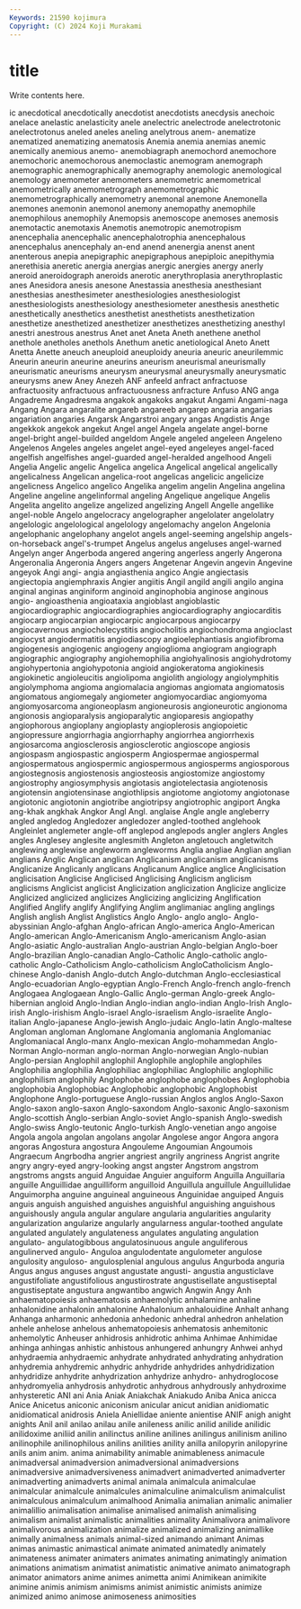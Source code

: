 ```yaml
---
Keywords: 21590 kojimura
Copyright: (C) 2024 Koji Murakami
---
```


# title

Write contents here.



ic anecdotical
anecdotically anecdotist anecdotists anecdysis anechoic anelace anelastic anelasticity anele anelectric
anelectrode anelectrotonic anelectrotonus aneled aneles aneling anelytrous anem- anematize anematized
anematizing anematosis Anemia anemia anemias anemic anemically anemious anemo- anemobiagraph
anemochord anemochore anemochoric anemochorous anemoclastic anemogram anemograph anemographic anemographically anemography
anemologic anemological anemology anemometer anemometers anemometric anemometrical anemometrically anemometrograph anemometrographic
anemometrographically anemometry anemonal anemone Anemonella anemones anemonin anemonol anemony anemopathy
anemophile anemophilous anemophily Anemopsis anemoscope anemoses anemosis anemotactic anemotaxis Anemotis
anemotropic anemotropism anencephalia anencephalic anencephalotrophia anencephalous anencephalus anencephaly an-end anend
anenergia anenst anent anenterous anepia anepigraphic anepigraphous anepiploic anepithymia anerethisia
aneretic anergia anergias anergic anergies anergy anerly aneroid aneroidograph aneroids
anerotic anerythroplasia anerythroplastic anes Anesidora anesis anesone Anestassia anesthesia anesthesiant
anesthesias anesthesimeter anesthesiologies anesthesiologist anesthesiologists anesthesiology anesthesiometer anesthesis anesthetic anesthetically
anesthetics anesthetist anesthetists anesthetization anesthetize anesthetized anesthetizer anesthetizes anesthetizing anesthyl
anestri anestrous anestrus Anet anet Aneta Aneth anethene anethol anethole
anetholes anethols Anethum anetic anetiological Aneto Anett Anetta Anette aneuch
aneuploid aneuploidy aneuria aneuric aneurilemmic Aneurin aneurin aneurine aneurins aneurism
aneurismal aneurismally aneurismatic aneurisms aneurysm aneurysmal aneurysmally aneurysmatic aneurysms anew
Aney Anezeh ANF anfeeld anfract anfractuose anfractuosity anfractuous anfractuousness anfracture
Anfuso ANG anga Angadreme Angadresma angakok angakoks angakut Angami Angami-naga
Angang Angara angaralite angareb angareeb angarep angaria angarias angariation angaries
Angarsk Angarstroi angary angas Angdistis Ange angekkok angekok angekut Angel
angel Angela angelate angel-borne angel-bright angel-builded angeldom Angele angeled angeleen
Angeleno Angelenos Angeles angeles angelet angel-eyed angeleyes angel-faced angelfish angelfishes
angel-guarded angel-heralded angelhood Angeli Angelia Angelic angelic Angelica angelica Angelical
angelical angelically angelicalness Angelican angelica-root angelicas angelicic angelicize angelicness Angelico
angelico Angelika angelim angelin Angelina angelina Angeline angeline angelinformal angeling
Angelique angelique Angelis Angelita angelito angelize angelized angelizing Angell Angelle
angellike angel-noble Angelo angelocracy angelographer angelolater angelolatry angelologic angelological angelology
angelomachy angelon Angelonia angelophanic angelophany angelot angels angel-seeming angelship angels-on-horseback
angel's-trumpet Angelus angelus angeluses angel-warned Angelyn anger Angerboda angered angering
angerless angerly Angerona Angeronalia Angeronia Angers angers Angetenar Angevin angevin
Angevine angeyok Angi angi- angia angiasthenia angico Angie angiectasis angiectopia
angiemphraxis Angier angiitis Angil angild angili angilo angina anginal anginas
anginiform anginoid anginophobia anginose anginous angio- angioasthenia angioataxia angioblast angioblastic
angiocardiographic angiocardiographies angiocardiography angiocarditis angiocarp angiocarpian angiocarpic angiocarpous angiocarpy angiocavernous
angiocholecystitis angiocholitis angiochondroma angioclast angiocyst angiodermatitis angiodiascopy angioelephantiasis angiofibroma angiogenesis
angiogenic angiogeny angioglioma angiogram angiograph angiographic angiography angiohemophilia angiohyalinosis angiohydrotomy
angiohypertonia angiohypotonia angioid angiokeratoma angiokinesis angiokinetic angioleucitis angiolipoma angiolith angiology
angiolymphitis angiolymphoma angioma angiomalacia angiomas angiomata angiomatosis angiomatous angiomegaly angiometer
angiomyocardiac angiomyoma angiomyosarcoma angioneoplasm angioneurosis angioneurotic angionoma angionosis angioparalysis angioparalytic
angioparesis angiopathy angiophorous angioplany angioplasty angioplerosis angiopoietic angiopressure angiorrhagia angiorrhaphy
angiorrhea angiorrhexis angiosarcoma angiosclerosis angiosclerotic angioscope angiosis angiospasm angiospastic angiosperm
Angiospermae angiospermal angiospermatous angiospermic angiospermous angiosperms angiosporous angiostegnosis angiostenosis angiosteosis
angiostomize angiostomy angiostrophy angiosymphysis angiotasis angiotelectasia angiotenosis angiotensin angiotensinase angiothlipsis
angiotome angiotomy angiotonase angiotonic angiotonin angiotribe angiotripsy angiotrophic angiport Angka
ang-khak angkhak Angkor Angl Angl. anglaise Angle angle angleberry angled
angledog Angledozer angledozer angled-toothed anglehook Angleinlet anglemeter angle-off anglepod anglepods
angler anglers Angles angles Anglesey anglesite anglesmith Angleton angletouch angletwitch
anglewing anglewise angleworm angleworms Anglia angliae Anglian anglian anglians Anglic
Anglican anglican Anglicanism anglicanism anglicanisms Anglicanize Anglicanly anglicans Anglicanum Anglice
anglice Anglicisation anglicisation Anglicise Anglicised Anglicising Anglicism anglicism anglicisms Anglicist
anglicist Anglicization anglicization Anglicize anglicize Anglicized anglicized anglicizes Anglicizing anglicizing
Anglification Anglified Anglify anglify Anglifying Anglim anglimaniac angling anglings Anglish
anglish Anglist Anglistics Anglo Anglo- anglo anglo- Anglo-abyssinian Anglo-afghan Anglo-african
Anglo-america Anglo-American Anglo-american Anglo-Americanism Anglo-americanism Anglo-asian Anglo-asiatic Anglo-australian Anglo-austrian Anglo-belgian
Anglo-boer Anglo-brazilian Anglo-canadian Anglo-Catholic Anglo-catholic anglo-catholic Anglo-Catholicism Anglo-catholicism AngloCatholicism Anglo-chinese
Anglo-danish Anglo-dutch Anglo-dutchman Anglo-ecclesiastical Anglo-ecuadorian Anglo-egyptian Anglo-French Anglo-french anglo-french Anglogaea
Anglogaean Anglo-Gallic Anglo-german Anglo-greek Anglo-hibernian angloid Anglo-Indian Anglo-indian anglo-indian Anglo-Irish
Anglo-irish Anglo-irishism Anglo-israel Anglo-israelism Anglo-israelite Anglo-italian Anglo-japanese Anglo-jewish Anglo-judaic Anglo-latin
Anglo-maltese Angloman angloman Anglomane Anglomania anglomania Anglomaniac Anglomaniacal Anglo-manx Anglo-mexican
Anglo-mohammedan Anglo-Norman Anglo-norman anglo-norman Anglo-norwegian Anglo-nubian Anglo-persian Anglophil anglophil Anglophile
anglophile anglophiles Anglophilia anglophilia Anglophiliac anglophiliac Anglophilic anglophilic anglophilism anglophily
Anglophobe anglophobe anglophobes Anglophobia anglophobia Anglophobiac Anglophobic anglophobic Anglophobist Anglophone
Anglo-portuguese Anglo-russian Anglos anglos Anglo-Saxon Anglo-saxon anglo-saxon Anglo-saxondom Anglo-saxonic Anglo-saxonism
Anglo-scottish Anglo-serbian Anglo-soviet Anglo-spanish Anglo-swedish Anglo-swiss Anglo-teutonic Anglo-turkish Anglo-venetian ango
angoise Angola angola angolan angolans angolar Angolese angor Angora angora
angoras Angostura angostura Angouleme Angoumian Angoumois Angraecum Angrbodha angrier angriest
angrily angriness Angrist angrite angry angry-eyed angry-looking angst angster Angstrom
angstrom angstroms angsts anguid Anguidae Anguier anguiform Anguilla Anguillaria anguille
Anguillidae anguilliform anguilloid Anguillula anguillule Anguillulidae Anguimorpha anguine anguineal anguineous
Anguinidae anguiped Anguis anguis anguish anguished anguishes anguishful anguishing anguishous
anguishously angula angular angulare angularia angularities angularity angularization angularize angularly
angularness angular-toothed angulate angulated angulately angulateness angulates angulating angulation angulato-
angulatogibbous angulatosinuous angule anguliferous angulinerved angulo- Anguloa angulodentate angulometer angulose
angulosity anguloso- angulosplenial angulous angulus Angurboda anguria Angus angus anguses
angust angustate angusti- angustia angusticlave angustifoliate angustifolious angustirostrate angustisellate angustiseptal
angustiseptate angustura angwantibo angwich Angwin Angy Anh anhaematopoiesis anhaematosis anhaemolytic
anhalamine anhaline anhalonidine anhalonin anhalonine Anhalonium anhalouidine Anhalt anhang Anhanga
anharmonic anhedonia anhedonic anhedral anhedron anhelation anhele anhelose anhelous anhematopoiesis
anhematosis anhemitonic anhemolytic Anheuser anhidrosis anhidrotic anhima Anhimae Anhimidae anhinga
anhingas anhistic anhistous anhungered anhungry Anhwei anhyd anhydraemia anhydraemic anhydrate
anhydrated anhydrating anhydration anhydremia anhydremic anhydric anhydride anhydrides anhydridization anhydridize
anhydrite anhydrization anhydrize anhydro- anhydroglocose anhydromyelia anhydrosis anhydrotic anhydrous anhydrously
anhydroxime anhysteretic ANI ani Ania Aniak Aniakchak Aniakudo Aniba Anica
anicca Anice Anicetus aniconic aniconism anicular anicut anidian anidiomatic anidiomatical
anidrosis Aniela Aniellidae aniente anientise ANIF anigh anight anights Anil
anil anilao anilau anile anileness anilic anilid anilide anilidic anilidoxime
aniliid anilin anilinctus aniline anilines anilingus anilinism anilino anilinophile anilinophilous
anilins anilities anility anilla anilopyrin anilopyrine anils anim anim. anima
animability animable animableness animacule animadversal animadversion animadversional animadversions animadversive animadversiveness
animadvert animadverted animadverter animadverting animadverts animal animala animalcula animalculae animalcular
animalcule animalcules animalculine animalculism animalculist animalculous animalculum animalhood Animalia animalian
animalic animalier animalillio animalisation animalise animalised animalish animalising animalism animalist
animalistic animalities animality Animalivora animalivore animalivorous animalization animalize animalized animalizing
animallike animally animalness animals animal-sized animando animant Animas animas animastic
animastical animate animated animatedly animately animateness animater animaters animates animating
animatingly animation animations animatism animatist animatistic animative animato animatograph animator
animators anime animes animetta animi Animikean animikite animine animis animism
animisms animist animistic animists animize animized animo animose animoseness animosities
